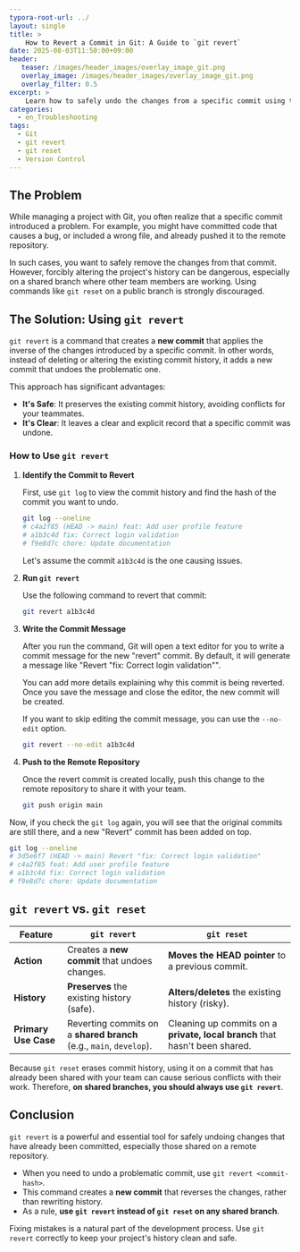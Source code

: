 ```yaml
---
typora-root-url: ../
layout: single
title: >
    How to Revert a Commit in Git: A Guide to `git revert`
date: 2025-08-03T11:50:00+09:00
header:
   teaser: /images/header_images/overlay_image_git.png
   overlay_image: /images/header_images/overlay_image_git.png
   overlay_filter: 0.5
excerpt: >
    Learn how to safely undo the changes from a specific commit using the `git revert` command and understand its difference from `git reset`.
categories:
  - en_Troubleshooting
tags:
  - Git
  - git revert
  - git reset
  - Version Control
---
```


## The Problem

While managing a project with Git, you often realize that a specific commit introduced a problem. For example, you might have committed code that causes a bug, or included a wrong file, and already pushed it to the remote repository.

In such cases, you want to safely remove the changes from that commit. However, forcibly altering the project's history can be dangerous, especially on a shared branch where other team members are working. Using commands like `git reset` on a public branch is strongly discouraged.

## The Solution: Using `git revert`

`git revert` is a command that creates a **new commit** that applies the inverse of the changes introduced by a specific commit. In other words, instead of deleting or altering the existing commit history, it adds a new commit that undoes the problematic one.

This approach has significant advantages:
- **It's Safe**: It preserves the existing commit history, avoiding conflicts for your teammates.
- **It's Clear**: It leaves a clear and explicit record that a specific commit was undone.

### How to Use `git revert`

1.  **Identify the Commit to Revert**

    First, use `git log` to view the commit history and find the hash of the commit you want to undo.

    ```bash
    git log --oneline
    # c4a2f85 (HEAD -> main) feat: Add user profile feature
    # a1b3c4d fix: Correct login validation
    # f9e8d7c chore: Update documentation
    ```
    Let's assume the commit `a1b3c4d` is the one causing issues.

2.  **Run `git revert`**

    Use the following command to revert that commit:

    ```bash
    git revert a1b3c4d
    ```

3.  **Write the Commit Message**

    After you run the command, Git will open a text editor for you to write a commit message for the new "revert" commit. By default, it will generate a message like "Revert "fix: Correct login validation"".
    
    You can add more details explaining why this commit is being reverted. Once you save the message and close the editor, the new commit will be created.

    If you want to skip editing the commit message, you can use the `--no-edit` option.
    ```bash
    git revert --no-edit a1b3c4d
    ```

4.  **Push to the Remote Repository**

    Once the revert commit is created locally, push this change to the remote repository to share it with your team.

    ```bash
    git push origin main
    ```

Now, if you check the `git log` again, you will see that the original commits are still there, and a new "Revert" commit has been added on top.

```bash
git log --oneline
# 3d5e6f7 (HEAD -> main) Revert "fix: Correct login validation"
# c4a2f85 feat: Add user profile feature
# a1b3c4d fix: Correct login validation
# f9e8d7c chore: Update documentation
```

## `git revert` vs. `git reset`

| Feature | `git revert` | `git reset` |
| --- | --- | --- |
| **Action** | Creates a **new commit** that undoes changes. | **Moves the HEAD pointer** to a previous commit. |
| **History** | **Preserves** the existing history (safe). | **Alters/deletes** the existing history (risky). |
| **Primary Use Case** | Reverting commits on a **shared branch** (e.g., `main`, `develop`). | Cleaning up commits on a **private, local branch** that hasn't been shared. |

Because `git reset` erases commit history, using it on a commit that has already been shared with your team can cause serious conflicts with their work. Therefore, **on shared branches, you should always use `git revert`**.

## Conclusion

`git revert` is a powerful and essential tool for safely undoing changes that have already been committed, especially those shared on a remote repository.

-   When you need to undo a problematic commit, use `git revert <commit-hash>`.
-   This command creates a **new commit** that reverses the changes, rather than rewriting history.
-   As a rule, **use `git revert` instead of `git reset` on any shared branch**.

Fixing mistakes is a natural part of the development process. Use `git revert` correctly to keep your project's history clean and safe.
